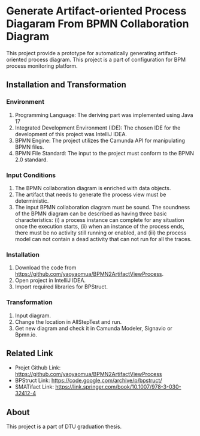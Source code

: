 # Generate Artifact-oriented Process Diagaram From BPMN Collaboration Diagram

This project provide a prototype for automatically generating artifact-oriented process diagram. This project is a part of configuration for BPM process monitoring platform.

## Installation and Transformation

### Environment
1. Programming Language: The deriving part was implemented using Java 17
2. Integrated Development Environment (IDE): The chosen IDE for the development of this project was IntelliJ IDEA.
3. BPMN Engine: The project utilizes the Camunda API for manipulating BPMN files.
4. BPMN File Standard: The input to the project must conform to the BPMN 2.0 standard.

### Input Conditions
1. The BPMN collaboration diagram is enriched with data objects.
2. The artifact that needs to generate the process view must be deterministic.
3. The input BPMN collaboration diagram must be sound. The soundness of the BPMN diagram can be described as having three basic characteristics: (i) a process instance can complete for any situation once the execution starts, (ii) when an instance of the process ends, there must be no activity still running or enabled, and (iii) the process model can not contain a dead activity that can not run for all the traces.

### Installation
1. Download the code from <https://github.com/yaoyaomua/BPMN2ArtifactViewProcess>.
2. Open project in IntelliJ IDEA.
3. Import required libraries for BPStruct.

### Transformation
1. Input diagram.
2. Change the location in AllStepTest and run.
3. Get new diagram and check it in Camunda Modeler, Signavio or Bpmn.io.

## Related Link
- Projet Github Link: <https://github.com/yaoyaomua/BPMN2ArtifactViewProcess>
- BPStruct Link: <https://code.google.com/archive/p/bpstruct/>
- SMATifact Link: <https://link.springer.com/book/10.1007/978-3-030-32412-4>

## About
This project is a part of DTU graduation thesis.
